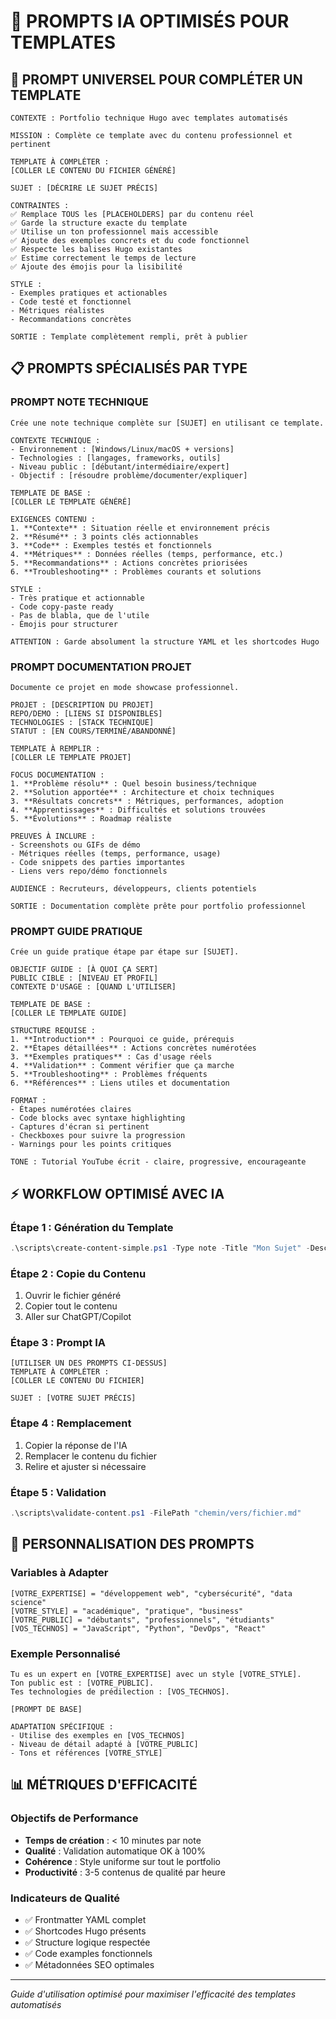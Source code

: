 # 🤖 PROMPTS IA OPTIMISÉS POUR TEMPLATES

## 🎯 **PROMPT UNIVERSEL POUR COMPLÉTER UN TEMPLATE**

```
CONTEXTE : Portfolio technique Hugo avec templates automatisés

MISSION : Complète ce template avec du contenu professionnel et pertinent

TEMPLATE À COMPLÉTER :
[COLLER LE CONTENU DU FICHIER GÉNÉRÉ]

SUJET : [DÉCRIRE LE SUJET PRÉCIS]

CONTRAINTES :
✅ Remplace TOUS les [PLACEHOLDERS] par du contenu réel
✅ Garde la structure exacte du template
✅ Utilise un ton professionnel mais accessible
✅ Ajoute des exemples concrets et du code fonctionnel
✅ Respecte les balises Hugo existantes
✅ Estime correctement le temps de lecture
✅ Ajoute des émojis pour la lisibilité

STYLE :
- Exemples pratiques et actionables
- Code testé et fonctionnel
- Métriques réalistes
- Recommandations concrètes

SORTIE : Template complètement rempli, prêt à publier
```

## 📋 **PROMPTS SPÉCIALISÉS PAR TYPE**

### PROMPT NOTE TECHNIQUE

```
Crée une note technique complète sur [SUJET] en utilisant ce template.

CONTEXTE TECHNIQUE :
- Environnement : [Windows/Linux/macOS + versions]
- Technologies : [langages, frameworks, outils]
- Niveau public : [débutant/intermédiaire/expert]
- Objectif : [résoudre problème/documenter/expliquer]

TEMPLATE DE BASE :
[COLLER LE TEMPLATE GÉNÉRÉ]

EXIGENCES CONTENU :
1. **Contexte** : Situation réelle et environnement précis
2. **Résumé** : 3 points clés actionnables
3. **Code** : Exemples testés et fonctionnels
4. **Métriques** : Données réelles (temps, performance, etc.)
5. **Recommandations** : Actions concrètes priorisées
6. **Troubleshooting** : Problèmes courants et solutions

STYLE :
- Très pratique et actionnable
- Code copy-paste ready
- Pas de blabla, que de l'utile
- Émojis pour structurer

ATTENTION : Garde absolument la structure YAML et les shortcodes Hugo
```

### PROMPT DOCUMENTATION PROJET

```
Documente ce projet en mode showcase professionnel.

PROJET : [DESCRIPTION DU PROJET]
REPO/DEMO : [LIENS SI DISPONIBLES]
TECHNOLOGIES : [STACK TECHNIQUE]
STATUT : [EN COURS/TERMINÉ/ABANDONNÉ]

TEMPLATE À REMPLIR :
[COLLER LE TEMPLATE PROJET]

FOCUS DOCUMENTATION :
1. **Problème résolu** : Quel besoin business/technique
2. **Solution apportée** : Architecture et choix techniques
3. **Résultats concrets** : Métriques, performances, adoption
4. **Apprentissages** : Difficultés et solutions trouvées
5. **Évolutions** : Roadmap réaliste

PREUVES À INCLURE :
- Screenshots ou GIFs de démo
- Métriques réelles (temps, performance, usage)
- Code snippets des parties importantes
- Liens vers repo/démo fonctionnels

AUDIENCE : Recruteurs, développeurs, clients potentiels

SORTIE : Documentation complète prête pour portfolio professionnel
```

### PROMPT GUIDE PRATIQUE

```
Crée un guide pratique étape par étape sur [SUJET].

OBJECTIF GUIDE : [À QUOI ÇA SERT]
PUBLIC CIBLE : [NIVEAU ET PROFIL]
CONTEXTE D'USAGE : [QUAND L'UTILISER]

TEMPLATE DE BASE :
[COLLER LE TEMPLATE GUIDE]

STRUCTURE REQUISE :
1. **Introduction** : Pourquoi ce guide, prérequis
2. **Étapes détaillées** : Actions concrètes numérotées
3. **Exemples pratiques** : Cas d'usage réels
4. **Validation** : Comment vérifier que ça marche
5. **Troubleshooting** : Problèmes fréquents
6. **Références** : Liens utiles et documentation

FORMAT :
- Étapes numérotées claires
- Code blocks avec syntaxe highlighting
- Captures d'écran si pertinent
- Checkboxes pour suivre la progression
- Warnings pour les points critiques

TONE : Tutorial YouTube écrit - claire, progressive, encourageante
```

## ⚡ **WORKFLOW OPTIMISÉ AVEC IA**

### Étape 1 : Génération du Template
```powershell
.\scripts\create-content-simple.ps1 -Type note -Title "Mon Sujet" -Description "Description courte"
```

### Étape 2 : Copie du Contenu
1. Ouvrir le fichier généré
2. Copier tout le contenu
3. Aller sur ChatGPT/Copilot

### Étape 3 : Prompt IA
```
[UTILISER UN DES PROMPTS CI-DESSUS]
TEMPLATE À COMPLÉTER :
[COLLER LE CONTENU DU FICHIER]

SUJET : [VOTRE SUJET PRÉCIS]
```

### Étape 4 : Remplacement
1. Copier la réponse de l'IA
2. Remplacer le contenu du fichier
3. Relire et ajuster si nécessaire

### Étape 5 : Validation
```powershell
.\scripts\validate-content.ps1 -FilePath "chemin/vers/fichier.md"
```

## 🎨 **PERSONNALISATION DES PROMPTS**

### Variables à Adapter

```
[VOTRE_EXPERTISE] = "développement web", "cybersécurité", "data science"
[VOTRE_STYLE] = "académique", "pratique", "business"
[VOTRE_PUBLIC] = "débutants", "professionnels", "étudiants"
[VOS_TECHNOS] = "JavaScript", "Python", "DevOps", "React"
```

### Exemple Personnalisé

```
Tu es un expert en [VOTRE_EXPERTISE] avec un style [VOTRE_STYLE].
Ton public est : [VOTRE_PUBLIC].
Tes technologies de prédilection : [VOS_TECHNOS].

[PROMPT DE BASE]

ADAPTATION SPÉCIFIQUE :
- Utilise des exemples en [VOS_TECHNOS]
- Niveau de détail adapté à [VOTRE_PUBLIC]
- Tons et références [VOTRE_STYLE]
```

## 📊 **MÉTRIQUES D'EFFICACITÉ**

### Objectifs de Performance
- **Temps de création** : < 10 minutes par note
- **Qualité** : Validation automatique OK à 100%
- **Cohérence** : Style uniforme sur tout le portfolio
- **Productivité** : 3-5 contenus de qualité par heure

### Indicateurs de Qualité
- ✅ Frontmatter YAML complet
- ✅ Shortcodes Hugo présents
- ✅ Structure logique respectée
- ✅ Code examples fonctionnels
- ✅ Métadonnées SEO optimales

---

*Guide d'utilisation optimisé pour maximiser l'efficacité des templates automatisés*